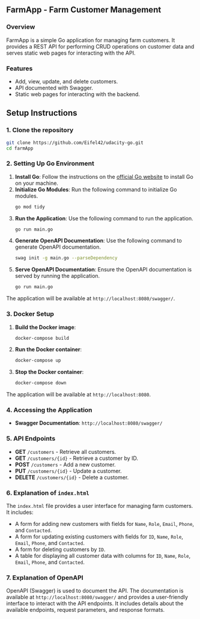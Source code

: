 ## FarmApp - Farm Customer Management

### Overview
FarmApp is a simple Go application for managing farm customers. It provides a REST API for performing CRUD operations on customer data and serves static web pages for interacting with the API.

### Features
- Add, view, update, and delete customers.
- API documented with Swagger.
- Static web pages for interacting with the backend.

## Setup Instructions

### 1. Clone the repository
```bash
git clone https://github.com/Eifel42/udacity-go.git
cd farmApp
```

### 2. Setting Up Go Environment

1. **Install Go**: Follow the instructions on the [official Go website](https://golang.org/doc/install) to install Go on your machine.
2. **Initialize Go Modules**: Run the following command to initialize Go modules.
    ```bash
    go mod tidy
    ```
3. **Run the Application**: Use the following command to run the application.
    ```bash
    go run main.go
    ```
4. **Generate OpenAPI Documentation**: Use the following command to generate OpenAPI documentation.
    ```bash
    swag init -g main.go --parseDependency
    ```
5. **Serve OpenAPI Documentation**: Ensure the OpenAPI documentation is served by running the application.
    ```bash
    go run main.go
    ```

The application will be available at `http://localhost:8080/swagger/`.

### 3. Docker Setup

1. **Build the Docker image**:
    ```bash
    docker-compose build
    ```

2. **Run the Docker container**:
    ```bash
    docker-compose up
    ```

3. **Stop the Docker container**:
    ```bash
    docker-compose down
    ```

The application will be available at `http://localhost:8080`.

### 4. Accessing the Application

- **Swagger Documentation**: `http://localhost:8080/swagger/`

### 5. API Endpoints
- **GET** `/customers` - Retrieve all customers.
- **GET** `/customers/{id}` - Retrieve a customer by ID.
- **POST** `/customers` - Add a new customer.
- **PUT** `/customers/{id}` - Update a customer.
- **DELETE** `/customers/{id}` - Delete a customer.

### 6. Explanation of `index.html`

The `index.html` file provides a user interface for managing farm customers. It includes:
- A form for adding new customers with fields for `Name`, `Role`, `Email`, `Phone`, and `Contacted`.
- A form for updating existing customers with fields for `ID`, `Name`, `Role`, `Email`, `Phone`, and `Contacted`.
- A form for deleting customers by `ID`.
- A table for displaying all customer data with columns for `ID`, `Name`, `Role`, `Email`, `Phone`, and `Contacted`.

### 7. Explanation of OpenAPI

OpenAPI (Swagger) is used to document the API. The documentation is available at `http://localhost:8080/swagger/` and provides a user-friendly interface to interact with the API endpoints. It includes details about the available endpoints, request parameters, and response formats.
